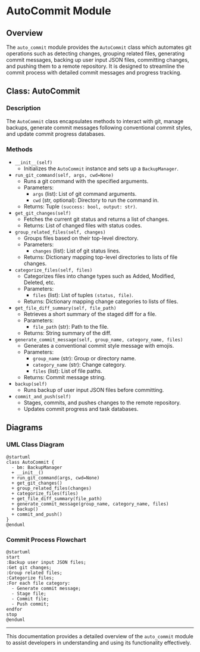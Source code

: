 # AutoCommit Module

## Overview

The `auto_commit` module provides the `AutoCommit` class which automates git
operations such as detecting changes, grouping related files, generating commit
messages, backing up user input JSON files, committing changes, and pushing
them to a remote repository. It is designed to streamline the commit process
with detailed commit messages and progress tracking.

## Class: AutoCommit

### Description

The `AutoCommit` class encapsulates methods to interact with git, manage
backups, generate commit messages following conventional commit styles, and
update commit progress databases.

### Methods

- `__init__(self)`
  - Initializes the `AutoCommit` instance and sets up a `BackupManager`.
- `run_git_command(self, args, cwd=None)`
  - Runs a git command with the specified arguments.
  - Parameters:
    - `args` (list): List of git command arguments.
    - `cwd` (str, optional): Directory to run the command in.
  - Returns: Tuple `(success: bool, output: str)`.
- `get_git_changes(self)`
  - Fetches the current git status and returns a list of changes.
  - Returns: List of changed files with status codes.
- `group_related_files(self, changes)`
  - Groups files based on their top-level directory.
  - Parameters:
    - `changes` (list): List of git status lines.
  - Returns: Dictionary mapping top-level directories to lists of file changes.
- `categorize_files(self, files)`
  - Categorizes files into change types such as Added, Modified, Deleted, etc.
  - Parameters:
    - `files` (list): List of tuples `(status, file)`.
  - Returns: Dictionary mapping change categories to lists of files.
- `get_file_diff_summary(self, file_path)`
  - Retrieves a short summary of the staged diff for a file.
  - Parameters:
    - `file_path` (str): Path to the file.
  - Returns: String summary of the diff.
- `generate_commit_message(self, group_name, category_name, files)`
  - Generates a conventional commit style message with emojis.
  - Parameters:
    - `group_name` (str): Group or directory name.
    - `category_name` (str): Change category.
    - `files` (list): List of file paths.
  - Returns: Commit message string.
- `backup(self)`
  - Runs backup of user input JSON files before committing.
- `commit_and_push(self)`
  - Stages, commits, and pushes changes to the remote repository.
  - Updates commit progress and task databases.

## Diagrams

### UML Class Diagram

```plantuml
@startuml
class AutoCommit {
  - bm: BackupManager
  + __init__()
  + run_git_command(args, cwd=None)
  + get_git_changes()
  + group_related_files(changes)
  + categorize_files(files)
  + get_file_diff_summary(file_path)
  + generate_commit_message(group_name, category_name, files)
  + backup()
  + commit_and_push()
}
@enduml
```
### Commit Process Flowchart

```plantuml
@startuml
start
:Backup user input JSON files;
:Get git changes;
:Group related files;
:Categorize files;
:For each file category:
  - Generate commit message;
  - Stage file;
  - Commit file;
  - Push commit;
endfor
stop
@enduml
```
- - -
This documentation provides a detailed overview of the `auto_commit` module to
assist developers in understanding and using its functionality effectively.

